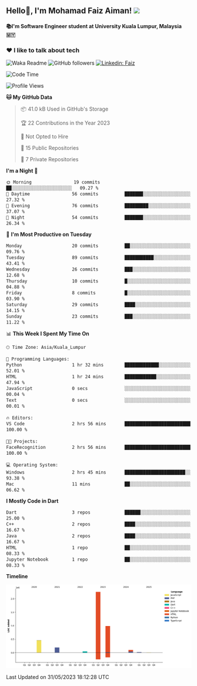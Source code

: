 <h2> Hello👋, I'm Mohamad Faiz Aiman! <img src="https://media.giphy.com/media/12oufCB0MyZ1Go/giphy.gif" width="50"></h2>

#### 📚I'm Software Engineer student at University Kuala Lumpur, Malaysia 🇲🇾
###  ❤️ I like to talk about tech 


![Waka Readme](https://github.com/anmol098/anmol098/workflows/Waka%20Readme/badge.svg)
![GitHub followers](https://img.shields.io/github/followers/faizaiman?label=Follow&style=social)
[![Linkedin: Faiz](https://img.shields.io/badge/-Faiz-blue?style=flat-square&logo=Linkedin&logoColor=white&link=https://www.linkedin.com/in/mohamad-faiz-aiman-623747192/)](https://www.linkedin.com/in/mohamad-faiz-aiman-623747192/)

<!--START_SECTION:waka-->
![Code Time](http://img.shields.io/badge/Code%20Time-104%20hrs%2044%20mins-blue)

![Profile Views](http://img.shields.io/badge/Profile%20Views-68-blue)

**🐱 My GitHub Data** 

> 📦 41.0 kB Used in GitHub's Storage 
 > 
> 🏆 22 Contributions in the Year 2023
 > 
> 🚫 Not Opted to Hire
 > 
> 📜 15 Public Repositories 
 > 
> 🔑 7 Private Repositories 
 > 
**I'm a Night 🦉** 

```text
🌞 Morning                19 commits          ██░░░░░░░░░░░░░░░░░░░░░░░   09.27 % 
🌆 Daytime                56 commits          ███████░░░░░░░░░░░░░░░░░░   27.32 % 
🌃 Evening                76 commits          █████████░░░░░░░░░░░░░░░░   37.07 % 
🌙 Night                  54 commits          ███████░░░░░░░░░░░░░░░░░░   26.34 % 
```
📅 **I'm Most Productive on Tuesday** 

```text
Monday                   20 commits          ██░░░░░░░░░░░░░░░░░░░░░░░   09.76 % 
Tuesday                  89 commits          ███████████░░░░░░░░░░░░░░   43.41 % 
Wednesday                26 commits          ███░░░░░░░░░░░░░░░░░░░░░░   12.68 % 
Thursday                 10 commits          █░░░░░░░░░░░░░░░░░░░░░░░░   04.88 % 
Friday                   8 commits           █░░░░░░░░░░░░░░░░░░░░░░░░   03.90 % 
Saturday                 29 commits          ████░░░░░░░░░░░░░░░░░░░░░   14.15 % 
Sunday                   23 commits          ███░░░░░░░░░░░░░░░░░░░░░░   11.22 % 
```


📊 **This Week I Spent My Time On** 

```text
🕑︎ Time Zone: Asia/Kuala_Lumpur

💬 Programming Languages: 
Python                   1 hr 32 mins        █████████████░░░░░░░░░░░░   52.01 % 
HTML                     1 hr 24 mins        ████████████░░░░░░░░░░░░░   47.94 % 
JavaScript               0 secs              ░░░░░░░░░░░░░░░░░░░░░░░░░   00.04 % 
Text                     0 secs              ░░░░░░░░░░░░░░░░░░░░░░░░░   00.01 % 

🔥 Editors: 
VS Code                  2 hrs 56 mins       █████████████████████████   100.00 % 

🐱‍💻 Projects: 
FaceRecognition          2 hrs 56 mins       █████████████████████████   100.00 % 

💻 Operating System: 
Windows                  2 hrs 45 mins       ███████████████████████░░   93.38 % 
Mac                      11 mins             ██░░░░░░░░░░░░░░░░░░░░░░░   06.62 % 
```

**I Mostly Code in Dart** 

```text
Dart                     3 repos             ██████░░░░░░░░░░░░░░░░░░░   25.00 % 
C++                      2 repos             ████░░░░░░░░░░░░░░░░░░░░░   16.67 % 
Java                     2 repos             ████░░░░░░░░░░░░░░░░░░░░░   16.67 % 
HTML                     1 repo              ██░░░░░░░░░░░░░░░░░░░░░░░   08.33 % 
Jupyter Notebook         1 repo              ██░░░░░░░░░░░░░░░░░░░░░░░   08.33 % 
```



**Timeline**

![Lines of Code chart](https://raw.githubusercontent.com/faizaiman/faizaiman/main/assets/bar_graph.png)


 Last Updated on 31/05/2023 18:12:28 UTC
<!--END_SECTION:waka-->
